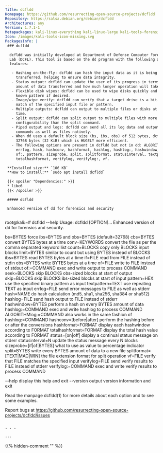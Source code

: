 ```yaml
---
Title: dcfldd
Homepage: https://github.com/resurrecting-open-source-projects/dcfldd
Repository: https://salsa.debian.org/debian/dcfldd
Architectures: any
Version: 1.7.1-1
Metapackages: kali-linux-everything kali-linux-large kali-tools-forensics 
Icon: /images/kali-tools-icon-missing.svg
PackagesInfo: |
 ### dcfldd
 
  dcfldd was initially developed at Department of Defense Computer Forensics
  Lab (DCFL). This tool is based on the dd program with the following additional
  features:
   
   - Hashing on-the-fly: dcfldd can hash the input data as it is being
     transferred, helping to ensure data integrity.
   - Status output: dcfldd can update the user of its progress in terms of the
     amount of data transferred and how much longer operation will take.
   - Flexible disk wipes: dcfldd can be used to wipe disks quickly and with a
     known pattern if desired.
   - Image/wipe verify: dcfldd can verify that a target drive is a bit-for-bit
     match of the specified input file or pattern.
   - Multiple outputs: dcfldd can output to multiple files or disks at the same
     time.
   - Split output: dcfldd can split output to multiple files with more
     configurability than the split command.
   - Piped output and logs: dcfldd can send all its log data and output to
     commands as well as files natively.
   - When dd uses a default block size (bs, ibs, obs) of 512 bytes, dcfldd uses
     32768 bytes (32 KiB) which is HUGELY more efficient.
   - The following options are present in dcfldd but not in dd: ALGORITHMlog:,
     errlog, hash, hashconv, hashformat, hashlog, hashlog:, hashwindow, limit,
     of:, pattern, sizeprobe, split, splitformat, statusinterval, textpattern,
     totalhashformat, verifylog, verifylog:, vf.
 
 **Installed size:** `106 KB`  
 **How to install:** `sudo apt install dcfldd`  
 
 {{< spoiler "Dependencies:" >}}
 * libc6 
 {{< /spoiler >}}
 
 ##### dcfldd
 
 Enhanced version of dd for forensics and security
 
 ```
 root@kali:~# dcfldd --help
 Usage: dcfldd [OPTION]...
 Enhanced version of dd for forensics and security.
 
   bs=BYTES            force ibs=BYTES and obs=BYTES (default=32768)
   cbs=BYTES           convert BYTES bytes at a time
   conv=KEYWORDS       convert the file as per the comma separated keyword list
   count=BLOCKS        copy only BLOCKS input blocks
   limit=BYTES         similar to count but using BYTES instead of BLOCKS
   ibs=BYTES           read BYTES bytes at a time
   if=FILE             read from FILE instead of stdin
   obs=BYTES           write BYTES bytes at a time
   of=FILE             write to FILE instead of stdout
   of:=COMMAND         exec and write output to process COMMAND
   seek=BLOCKS         skip BLOCKS obs-sized blocks at start of output
   skip=BLOCKS         skip BLOCKS ibs-sized blocks at start of input
   pattern=HEX         use the specified binary pattern as input
   textpattern=TEXT    use repeating TEXT as input
   errlog=FILE         send error messages to FILE as well as stderr
   hash=NAME           do hash calculation (md5, sha1, sha256, sha384 or sha512)
   hashlog=FILE        send hash output to FILE instead of stderr
   hashwindow=BYTES    perform a hash on every BYTES amount of data
   hashlog:=COMMAND    exec and write hashlog to process COMMAND
   ALGORITHMlog:=COMMAND    also works in the same fashion of hashlog:=COMMAND
   hashconv=[before|after]  perform the hashing before or after the conversions
   hashformat=FORMAT        display each hashwindow according to FORMAT
   totalhashformat=FORMAT   display the total hash value according to FORMAT
   status=[on|off]          display a continual status message on stderr
   statusinterval=N         update the status message every N blocks
   sizeprobe=[if|of|BYTES]  what to use as value to percentage indicator
   split=BYTES              write every BYTES amount of data to a new file
   splitformat=[TEXT|MAC|WIN]  the file extension format for split operation
   vf=FILE                  verify that FILE matches the specified input
   verifylog=FILE           send verify results to FILE instead of stderr
   verifylog:=COMMAND       exec and write verify results to process COMMAND
 
   --help              display this help and exit
   --version           output version information and exit
 
 Read the manpage dcfldd(1) for more details about each option and to see
 some examples.
 
 Report bugs at
 https://github.com/resurrecting-open-source-projects/dcfldd/issues
 
 ```
 
 - - -
 
---
```

{{% hidden-comment "<!--Do not edit anything above this line-->" %}}
